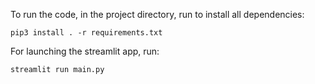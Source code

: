 To run the code, in the project directory, run to install all dependencies:
```
pip3 install . -r requirements.txt
```
For launching the streamlit app, run:
```
streamlit run main.py
```
